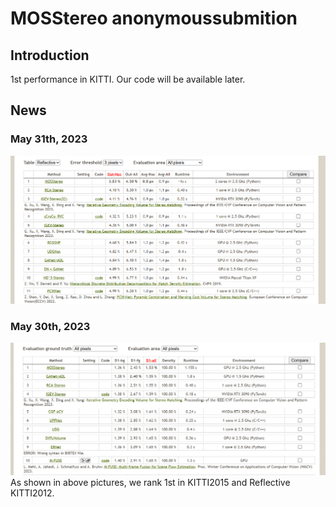 # MOSStereo anonymoussubmition
## Introduction
1st performance in KITTI. Our code will be available later.
## News
### May 31th, 2023
![image](KITTI2012.png)
### May 30th, 2023
![image](KITTI2015.png)
As shown in above pictures, we rank 1st in KITTI2015 and Reflective KITTI2012.
